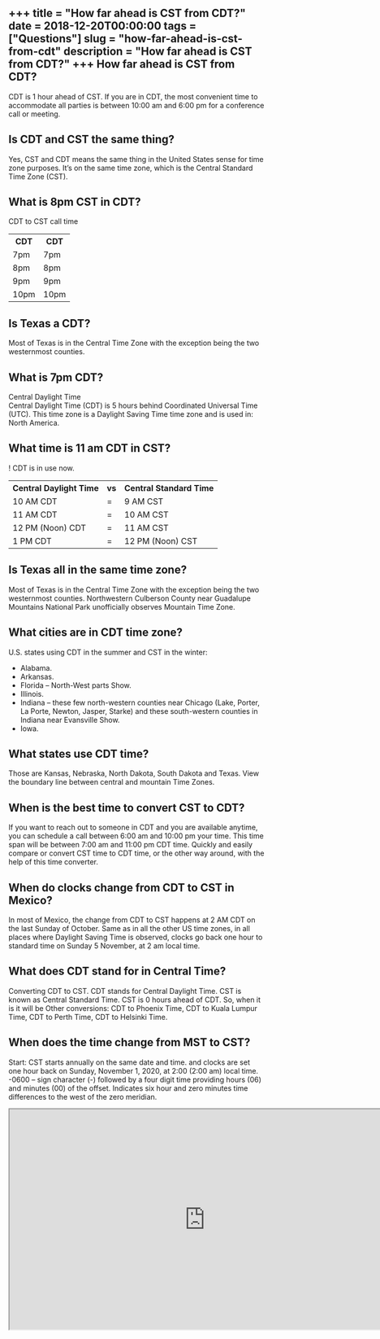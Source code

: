 +++
title = "How far ahead is CST from CDT?"
date = 2018-12-20T00:00:00
tags = ["Questions"]
slug = "how-far-ahead-is-cst-from-cdt"
description = "How far ahead is CST from CDT?"
+++
How far ahead is CST from CDT?
------------------------------

CDT is 1 hour ahead of CST. If you are in CDT, the most convenient time to accommodate all parties is between 10:00 am and 6:00 pm for a conference call or meeting.

Is CDT and CST the same thing?
------------------------------

Yes, CST and CDT means the same thing in the United States sense for time zone purposes. It’s on the same time zone, which is the Central Standard Time Zone (CST).

What is 8pm CST in CDT?
-----------------------

CDT to CST call time

<table><tr><th>CDT</th><th>CDT</th></tr><tr><td>7pm</td><td>7pm</td></tr><tr><td>8pm</td><td>8pm</td></tr><tr><td>9pm</td><td>9pm</td></tr><tr><td>10pm</td><td>10pm</td></tr></table>

Is Texas a CDT?
---------------

Most of Texas is in the Central Time Zone with the exception being the two westernmost counties.

What is 7pm CDT?
----------------

Central Daylight Time  
Central Daylight Time (CDT) is 5 hours behind Coordinated Universal Time (UTC). This time zone is a Daylight Saving Time time zone and is used in: North America.

What time is 11 am CDT in CST?
------------------------------

! CDT is in use now.

<table><tr><th>Central Daylight Time</th><th>vs</th><th>Central Standard Time</th></tr><tr><td>10 AM CDT</td><td>=</td><td>9 AM CST</td></tr><tr><td>11 AM CDT</td><td>=</td><td>10 AM CST</td></tr><tr><td>12 PM (Noon) CDT</td><td>=</td><td>11 AM CST</td></tr><tr><td>1 PM CDT</td><td>=</td><td>12 PM (Noon) CST</td></tr></table>

Is Texas all in the same time zone?
-----------------------------------

Most of Texas is in the Central Time Zone with the exception being the two westernmost counties. Northwestern Culberson County near Guadalupe Mountains National Park unofficially observes Mountain Time Zone.

What cities are in CDT time zone?
---------------------------------

U.S. states using CDT in the summer and CST in the winter:

- Alabama.
- Arkansas.
- Florida – North-West parts Show.
- Illinois.
- Indiana – these few north-western counties near Chicago (Lake, Porter, La Porte, Newton, Jasper, Starke) and these south-western counties in Indiana near Evansville Show.
- Iowa.

What states use CDT time?
-------------------------

Those are Kansas, Nebraska, North Dakota, South Dakota and Texas. View the boundary line between central and mountain Time Zones.

When is the best time to convert CST to CDT?
--------------------------------------------

If you want to reach out to someone in CDT and you are available anytime, you can schedule a call between 6:00 am and 10:00 pm your time. This time span will be between 7:00 am and 11:00 pm CDT time. Quickly and easily compare or convert CST time to CDT time, or the other way around, with the help of this time converter.

When do clocks change from CDT to CST in Mexico?
------------------------------------------------

In most of Mexico, the change from CDT to CST happens at 2 AM CDT on the last Sunday of October. Same as in all the other US time zones, in all places where Daylight Saving Time is observed, clocks go back one hour to standard time on Sunday 5 November, at 2 am local time.

What does CDT stand for in Central Time?
----------------------------------------

Converting CDT to CST. CDT stands for Central Daylight Time. CST is known as Central Standard Time. CST is 0 hours ahead of CDT. So, when it is it will be Other conversions: CDT to Phoenix Time, CDT to Kuala Lumpur Time, CDT to Perth Time, CDT to Helsinki Time.

When does the time change from MST to CST?
------------------------------------------

Start: CST starts annually on the same date and time. and clocks are set one hour back on Sunday, November 1, 2020, at 2:00 (2:00 am) local time. -0600 – sign character (-) followed by a four digit time providing hours (06) and minutes (00) of the offset. Indicates six hour and zero minutes time differences to the west of the zero meridian.

<iframe allow="accelerometer; autoplay; clipboard-write; encrypted-media; gyroscope; picture-in-picture" allowfullscreen="" class="__youtube_prefs__  epyt-is-override  no-lazyload" data-no-lazy="1" data-origheight="433" data-origwidth="770" data-skipgform_ajax_framebjll="" height="433" id="_ytid_78022" loading="lazy" src="https://www.youtube.com/embed/fsmrhP3MM7I?enablejsapi=1&autoplay=0&cc_load_policy=0&cc_lang_pref=&iv_load_policy=1&loop=0&modestbranding=0&rel=1&fs=1&playsinline=0&autohide=2&theme=dark&color=red&controls=1&" title="YouTube player" width="770"></iframe>